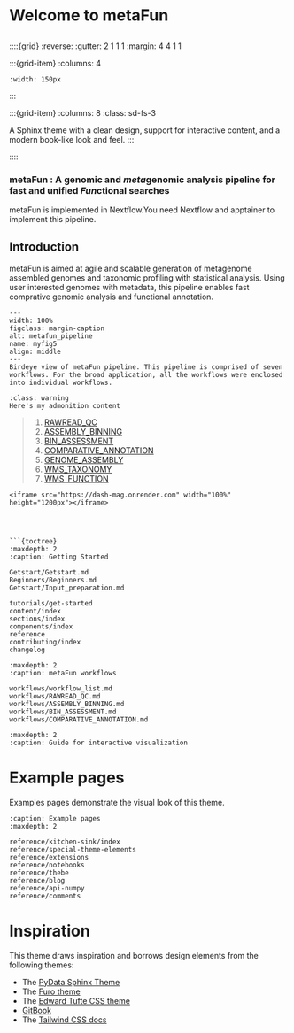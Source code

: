 
# Welcome to  metaFun
## 

::::{grid}
:reverse:
:gutter: 2 1 1 1
:margin: 4 4 1 1

:::{grid-item}
:columns: 4

```{image} ./_static/ref_picture.jpg
:width: 150px
```
:::

:::{grid-item}
:columns: 8
:class: sd-fs-3

A Sphinx theme with a clean design, support for interactive content, and a modern book-like look and feel.
:::

::::


### metaFun : A genomic and ***meta***genomic analysis pipeline for fast and unified ***Fun***ctional searches


metaFun is implemented in Nextflow.You need Nextflow and apptainer to implement this pipeline. 

## Introduction   
metaFun is aimed at agile and scalable generation of metagenome assembled genomes and taxonomic profiling with statistical analysis. Using user  interested genomes with metadata, this pipeline enables fast comprative genomic analysis and functional annotation. 


```{figure} images/pipeline_flowchart.renew.png
---
width: 100%
figclass: margin-caption
alt: metafun_pipeline
name: myfig5
align: middle
---
Birdeye view of metaFun pipeline. This pipeline is comprised of seven workflows. For the broad application, all the workflows were enclosed into individual workflows. 
```




 ```{admonition} Here's my title
:class: warning
Here's my admonition content
```

> 1. [RAWREAD_QC](RAWREAD_QC)
> 1. [ASSEMBLY_BINNING](ASSEMBLY_BINNING)
> 1. [BIN_ASSESSMENT](BIN_ASSESSMENT)
> 1. [COMPARATIVE_ANNOTATION](COMPARATIVE_ANNOTATION)
> 1. [GENOME_ASSEMBLY](GENOME_ASSEMBLY)
> 1. [WMS_TAXONOMY](WMS_TAXONOMY)
> 1. [WMS_FUNCTION](WMS_FUNCTION)

```{raw} html
<iframe src="https://dash-mag.onrender.com" width="100%" height="1200px"></iframe>




```{toctree}
:maxdepth: 2
:caption: Getting Started

Getstart/Getstart.md
Beginners/Beginners.md
Getstart/Input_preparation.md

tutorials/get-started
content/index
sections/index
components/index
reference
contributing/index
changelog
```
```{toctree}
:maxdepth: 2
:caption: metaFun workflows

workflows/workflow_list.md
workflows/RAWREAD_QC.md
workflows/ASSEMBLY_BINNING.md
workflows/BIN_ASSESSMENT.md
workflows/COMPARATIVE_ANNOTATION.md

```

```{toctree}
:maxdepth: 2
:caption: Guide for interactive visualization 

```



# Example pages

Examples pages demonstrate the visual look of this theme.

```{toctree}
:caption: Example pages
:maxdepth: 2

reference/kitchen-sink/index
reference/special-theme-elements
reference/extensions
reference/notebooks
reference/thebe
reference/blog
reference/api-numpy
reference/comments
```

# Inspiration

This theme draws inspiration and borrows design elements from the following themes:

- The [PyData Sphinx Theme](https://pydata-sphinx-theme.readthedocs.io/)
- The [Furo theme](https://pradyunsg.me/furo/)
- The [Edward Tufte CSS theme](https://edwardtufte.github.io/tufte-css/)
- [GitBook](https://docs.gitbook.com/)
- The [Tailwind CSS docs](https://tailwindcss.com/docs/installation)

[pypi-badge]: https://img.shields.io/pypi/v/sphinx-book-theme.svg
[pypi-link]: https://pypi.org/project/sphinx-book-theme
